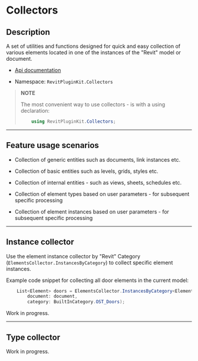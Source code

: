 
# Collectors

## Description

A set of utilities and functions designed for quick and easy collection of various elements located in one of the instances of the "Revit" model or document.

* [Api documentation](https://izchomatik.github.io/RevitPluginKit/api/RevitPluginKit.Collectors.html)

* Namespace: `RevitPluginKit.Collectors`

> **NOTE**
>
> The most convenient way to use collectors - is with a using declaration:
>
> ```c#
>     using RevitPluginKit.Collectors;
> ```

***

## Feature usage scenarios

* Collection of generic entities such as documents, link instances etc.

* Collection of basic entities such as levels, grids, styles etc.

* Collection of internal entities - such as views, sheets, schedules etc.

* Collection of element types based on user parameters - for subsequent specific processing

* Collection of element instances based on user parameters - for subsequent specific processing

***

## Instance collector

Use the element instance collector by "Revit" Category (`ElementsCollector.InstancesByCategory`) to collect specific element instances.

Example code snippet for collecting all door elements in the current model:

```c#
    List<Element> doors = ElementsCollector.InstancesByCategory<Element>(
        document: document,
        category: BuiltInCategory.OST_Doors);
```

Work in progress.

***

## Type collector

Work in progress.
